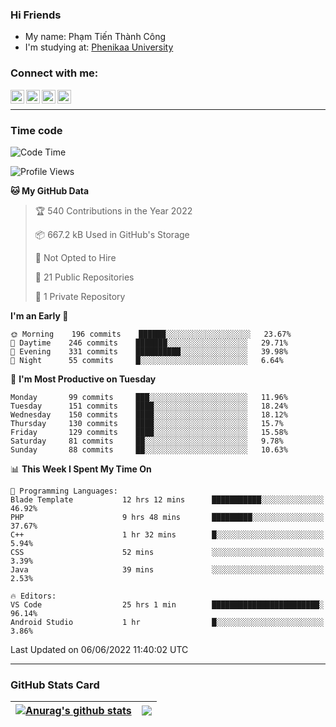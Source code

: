### Hi Friends

- My name: Phạm Tiến Thành Công
- I'm studying at: [Phenikaa University]


### Connect with me:
[<img align="left" alt="PhamTienThanhCong | Facebook" width="22px" src="https://upload.wikimedia.org/wikipedia/commons/thumb/1/16/Facebook-icon-1.png/640px-Facebook-icon-1.png" />][facebook]
[<img align="left" alt="PhamTienThanhCong | Zalo" width="22px" src="https://www.anphatpc.com.vn/template/anphat_2020v2/images/icon-zalo.jpg" />][zalo]
[<img align="left" alt="PhamTienThanhCong | LinkedIn" width="22px" src="https://cdn3.iconfinder.com/data/icons/inficons/512/linkedin.png" />][linkedin]
[<img align="left" alt="PhamTienThanhCong | tiktok" width="22px" src="https://cdn.worldvectorlogo.com/logos/tiktok-logo.svg" />][tiktok]

<br />

---

### Time code

<!--START_SECTION:waka-->
![Code Time](http://img.shields.io/badge/Code%20Time-406%20hrs%2040%20mins-blue)

![Profile Views](http://img.shields.io/badge/Profile%20Views-47-blue)

**🐱 My GitHub Data** 

> 🏆 540 Contributions in the Year 2022
 > 
> 📦 667.2 kB Used in GitHub's Storage 
 > 
> 🚫 Not Opted to Hire
 > 
> 📜 21 Public Repositories 
 > 
> 🔑 1 Private Repository 
 > 
**I'm an Early 🐤** 

```text
🌞 Morning    196 commits    ██████░░░░░░░░░░░░░░░░░░░   23.67% 
🌆 Daytime    246 commits    ███████░░░░░░░░░░░░░░░░░░   29.71% 
🌃 Evening    331 commits    ██████████░░░░░░░░░░░░░░░   39.98% 
🌙 Night      55 commits     █░░░░░░░░░░░░░░░░░░░░░░░░   6.64%

```
📅 **I'm Most Productive on Tuesday** 

```text
Monday       99 commits     ███░░░░░░░░░░░░░░░░░░░░░░   11.96% 
Tuesday      151 commits    ████░░░░░░░░░░░░░░░░░░░░░   18.24% 
Wednesday    150 commits    ████░░░░░░░░░░░░░░░░░░░░░   18.12% 
Thursday     130 commits    ████░░░░░░░░░░░░░░░░░░░░░   15.7% 
Friday       129 commits    ████░░░░░░░░░░░░░░░░░░░░░   15.58% 
Saturday     81 commits     ██░░░░░░░░░░░░░░░░░░░░░░░   9.78% 
Sunday       88 commits     ██░░░░░░░░░░░░░░░░░░░░░░░   10.63%

```


📊 **This Week I Spent My Time On** 

```text
💬 Programming Languages: 
Blade Template           12 hrs 12 mins      ███████████░░░░░░░░░░░░░░   46.92% 
PHP                      9 hrs 48 mins       █████████░░░░░░░░░░░░░░░░   37.67% 
C++                      1 hr 32 mins        █░░░░░░░░░░░░░░░░░░░░░░░░   5.94% 
CSS                      52 mins             ░░░░░░░░░░░░░░░░░░░░░░░░░   3.39% 
Java                     39 mins             ░░░░░░░░░░░░░░░░░░░░░░░░░   2.53%

🔥 Editors: 
VS Code                  25 hrs 1 min        ████████████████████████░   96.14% 
Android Studio           1 hr                █░░░░░░░░░░░░░░░░░░░░░░░░   3.86%

```


 Last Updated on 06/06/2022 11:40:02 UTC
<!--END_SECTION:waka-->

---

### GitHub Stats Card

| <a href="https://github.com/phamtienthanhcong"><img align="center" src="https://github-readme-stats.vercel.app/api?username=PhamTienThanhCong&show_icons=true&include_all_commits=true&theme=buefy&hide_border=true&theme=ocean_dark" alt="Anurag's github stats" /></a> | <a href="https://github.com/phamtienthanhcong"><img align="center" src="https://github-readme-stats.vercel.app/api/top-langs/?username=PhamTienThanhCong&layout=compact&theme=buefy&hide_border=true&theme=ocean_dark" /></a> |
| ------------- | ------------- |

[Phenikaa University]: https://phenikaa-uni.edu.vn/vi
[facebook]: https://www.facebook.com/phamtienthanhcong
[linkedin]: https://linkedin.com/in/phamtienthanhcong
[zalo]: https://zalo.me/0396396332
[tiktok]: https://www.tiktok.com/@phamtienthanhcong
[web]: https://github.com/PhamTienThanhCong/web_dev
[min project]: https://github.com/PhamTienThanhCong/Project-Of-Web
[c and cpp]: https://github.com/PhamTienThanhCong/Code_C_and_Cpro
[python]: https://github.com/PhamTienThanhCong/Python_beginer
